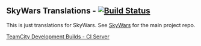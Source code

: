 SkyWars Translations - [![Build Status](https://travis-ci.org/SkyWars/SkyWars.png?branch=master)](https://travis-ci.org/SkyWars/SkyWars-Translations)
---

This is just translations for SkyWars. See [SkyWars](https://github.com/SkyWars/SkyWars) for the main project repo.

[TeamCity Development Builds - CI Server](http://ci.nlmc.pw/project.html?guest=1&projectId=SkyWarsParent_SkyWarsTranslations)
